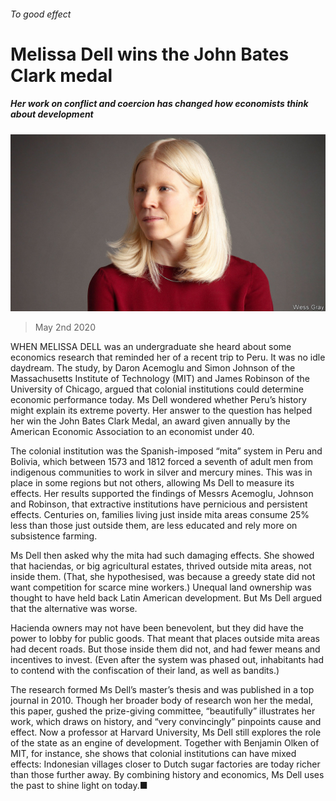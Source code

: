 ###### To good effect

# Melissa Dell wins the John Bates Clark medal 

##### Her work on conflict and coercion has changed how economists think about development 

![image](images/20200502_FNP003_0.jpg) 

> May 2nd 2020 

WHEN MELISSA DELL was an undergraduate she heard about some economics research that reminded her of a recent trip to Peru. It was no idle daydream. The study, by Daron Acemoglu and Simon Johnson of the Massachusetts Institute of Technology (MIT) and James Robinson of the University of Chicago, argued that colonial institutions could determine economic performance today. Ms Dell wondered whether Peru’s history might explain its extreme poverty. Her answer to the question has helped her win the John Bates Clark Medal, an award given annually by the American Economic Association to an economist under 40.

The colonial institution was the Spanish-imposed “mita” system in Peru and Bolivia, which between 1573 and 1812 forced a seventh of adult men from indigenous communities to work in silver and mercury mines. This was in place in some regions but not others, allowing Ms Dell to measure its effects. Her results supported the findings of Messrs Acemoglu, Johnson and Robinson, that extractive institutions have pernicious and persistent effects. Centuries on, families living just inside mita areas consume 25% less than those just outside them, are less educated and rely more on subsistence farming.


Ms Dell then asked why the mita had such damaging effects. She showed that haciendas, or big agricultural estates, thrived outside mita areas, not inside them. (That, she hypothesised, was because a greedy state did not want competition for scarce mine workers.) Unequal land ownership was thought to have held back Latin American development. But Ms Dell argued that the alternative was worse.

Hacienda owners may not have been benevolent, but they did have the power to lobby for public goods. That meant that places outside mita areas had decent roads. But those inside them did not, and had fewer means and incentives to invest. (Even after the system was phased out, inhabitants had to contend with the confiscation of their land, as well as bandits.)

The research formed Ms Dell’s master’s thesis and was published in a top journal in 2010. Though her broader body of research won her the medal, this paper, gushed the prize-giving committee, “beautifully” illustrates her work, which draws on history, and “very convincingly” pinpoints cause and effect. Now a professor at Harvard University, Ms Dell still explores the role of the state as an engine of development. Together with Benjamin Olken of MIT, for instance, she shows that colonial institutions can have mixed effects: Indonesian villages closer to Dutch sugar factories are today richer than those further away. By combining history and economics, Ms Dell uses the past to shine light on today.■

